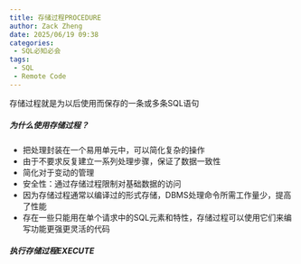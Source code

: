 ```yaml
---
title: 存储过程PROCEDURE
author: Zack Zheng
date: 2025/06/19 09:38
categories:
 - SQL必知必会
tags:
 - SQL
 - Remote Code
---
```


存储过程就是为以后使用而保存的一条或多条SQL语句

##### 为什么使用存储过程？

+ 把处理封装在一个易用单元中，可以简化复杂的操作
+ 由于不要求反复建立一系列处理步骤，保证了数据一致性
+ 简化对于变动的管理
+ 安全性：通过存储过程限制对基础数据的访问
+ 因为存储过程通常以编译过的形式存储，DBMS处理命令所需工作量少，提高了性能
+ 存在一些只能用在单个请求中的SQL元素和特性，存储过程可以使用它们来编写功能更强更灵活的代码

##### 执行存储过程EXECUTE

<Suspense>
  <my-codes repo="o-bricks" path="sql/sqlIn10Minutes/procedure.sql" lang="sql" />
</Suspense>
